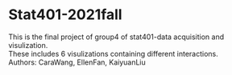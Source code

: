 # Stat401-2021fall
This is the final project of group4 of stat401-data acquisition and visulization.
<br>These includes 6 visulizations containing different interactions.
<br>Authors:
CaraWang,
EllenFan,
KaiyuanLiu
